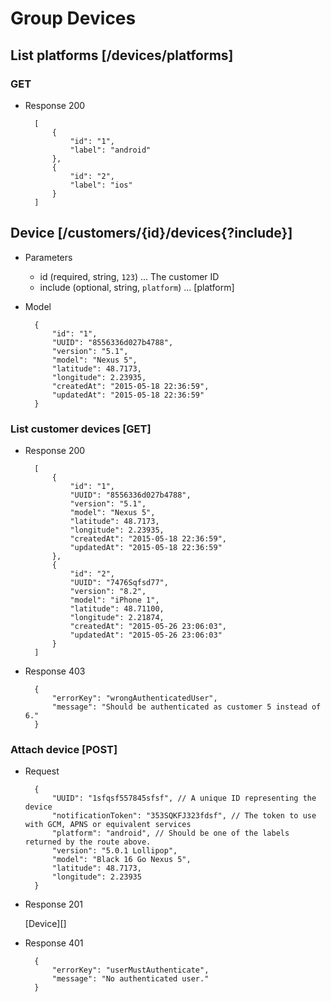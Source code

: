 # Group Devices

## List platforms [/devices/platforms]

### GET

+ Response 200

        [
            {
                "id": "1",
                "label": "android"
            },
            {
                "id": "2",
                "label": "ios"
            }
        ]
        
## Device [/customers/{id}/devices{?include}]

+ Parameters

    + id (required, string, `123`) ... The customer ID
    + include (optional, string, `platform`) ... [platform]

+ Model

        {
            "id": "1",
            "UUID": "8556336d027b4788",
            "version": "5.1",
            "model": "Nexus 5",
            "latitude": 48.7173,
            "longitude": 2.23935,
            "createdAt": "2015-05-18 22:36:59",
            "updatedAt": "2015-05-18 22:36:59"
        }

### List customer devices [GET]

+ Response 200

        [
            {
                "id": "1",
                "UUID": "8556336d027b4788",
                "version": "5.1",
                "model": "Nexus 5",
                "latitude": 48.7173,
                "longitude": 2.23935,
                "createdAt": "2015-05-18 22:36:59",
                "updatedAt": "2015-05-18 22:36:59"
            },
            {
                "id": "2",
                "UUID": "7476Sqfsd77",
                "version": "8.2",
                "model": "iPhone 1",
                "latitude": 48.71100,
                "longitude": 2.21874,
                "createdAt": "2015-05-26 23:06:03",
                "updatedAt": "2015-05-26 23:06:03"
            }
        ]

+ Response 403
    
        {
            "errorKey": "wrongAuthenticatedUser",
            "message": "Should be authenticated as customer 5 instead of 6."
        }

### Attach device [POST]

+ Request

        {
            "UUID": "1sfqsf557845sfsf", // A unique ID representing the device
            "notificationToken": "353SQKFJ323fdsf", // The token to use with GCM, APNS or equivalent services
            "platform": "android", // Should be one of the labels returned by the route above.
            "version": "5.0.1 Lollipop",
            "model": "Black 16 Go Nexus 5",
            "latitude": 48.7173,
            "longitude": 2.23935
        }

+ Response 201

    [Device][]

+ Response 401

        {
            "errorKey": "userMustAuthenticate",
            "message": "No authenticated user."
        }
